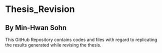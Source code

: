 # Thesis_Revision

## By Min-Hwan Sohn

This GitHub Repository contains codes and files with regard to replicating the results generated while revising the thesis.
